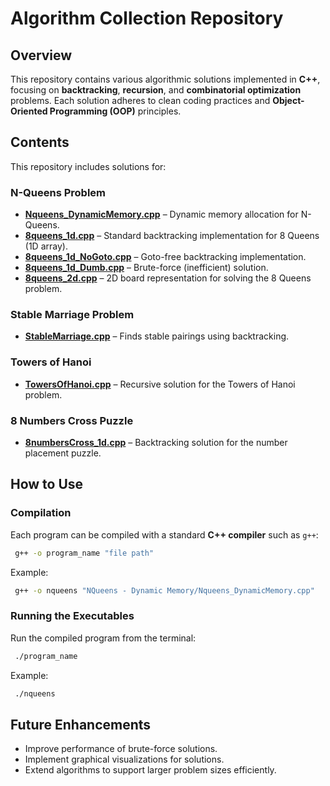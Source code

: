 # Algorithm Collection Repository

## Overview

This repository contains various algorithmic solutions implemented in **C++**, focusing on **backtracking**, **recursion**, and **combinatorial optimization** problems. Each solution adheres to clean coding practices and **Object-Oriented Programming (OOP)** principles.

## Contents

This repository includes solutions for:

### **N-Queens Problem**

- **[Nqueens_DynamicMemory.cpp](./NQueens%20-%20Dynamic%20Memory/Nqueens_DynamicMemory.cpp)** – Dynamic memory allocation for N-Queens.
- **[8queens_1d.cpp](./8%20Queens%201D/8queens_1d.cpp)** – Standard backtracking implementation for 8 Queens (1D array).
- **[8queens_1d_NoGoto.cpp](./8%20Queens%201D%20-%20No%20Goto/8queens_1d_NoGoto.cpp)** – Goto-free backtracking implementation.
- **[8queens_1d_Dumb.cpp](./8%20Queens%201D%20-%20Dumb/8queens_1d_Dumb.cpp)** – Brute-force (inefficient) solution.
- **[8queens_2d.cpp](./8%20Queens%202D/8queens_2d.cpp)** – 2D board representation for solving the 8 Queens problem.

### **Stable Marriage Problem**

- **[StableMarriage.cpp](./Stable%20Marriage/StableMarriage.cpp)** – Finds stable pairings using backtracking.

### **Towers of Hanoi**

- **[TowersOfHanoi.cpp](./Towers%20Of%20Hanoi/TowersOfHanoi.cpp)** – Recursive solution for the Towers of Hanoi problem.

### **8 Numbers Cross Puzzle**

- **[8numbersCross_1d.cpp](./8%20Numbers%20Cross%201D/8numbersCross_1d.cpp)** – Backtracking solution for the number placement puzzle.

## How to Use

### Compilation

Each program can be compiled with a standard **C++ compiler** such as `g++`:

```sh
 g++ -o program_name "file path"
```

Example:

```sh
 g++ -o nqueens "NQueens - Dynamic Memory/Nqueens_DynamicMemory.cpp"
```

### Running the Executables

Run the compiled program from the terminal:

```sh
 ./program_name
```

Example:

```sh
 ./nqueens
```

## Future Enhancements

- Improve performance of brute-force solutions.
- Implement graphical visualizations for solutions.
- Extend algorithms to support larger problem sizes efficiently.

